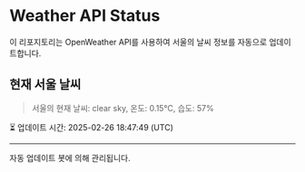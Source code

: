 
# Weather API Status

이 리포지토리는 OpenWeather API를 사용하여 서울의 날씨 정보를 자동으로 업데이트합니다.

## 현재 서울 날씨
> 서울의 현재 날씨: clear sky, 온도: 0.15°C, 습도: 57%

⏳ 업데이트 시간: 2025-02-26 18:47:49 (UTC)

---
자동 업데이트 봇에 의해 관리됩니다.
